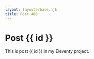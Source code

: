 ```yaml
---
layout: layouts/base.njk
title: Post 400
---
```


# Post {{ id }}

This is post {{ id }} in my Eleventy project.
